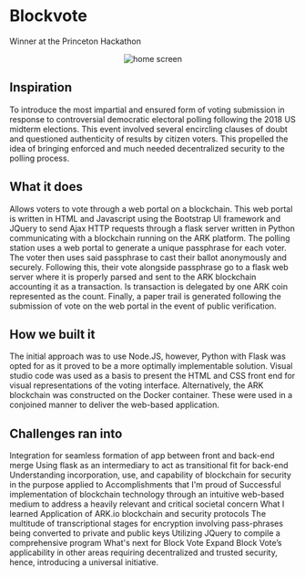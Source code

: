 # Blockvote
Winner at the Princeton Hackathon

<p align="center"> 
<img src="https://github.com/Subhanc/BlockVote/blob/master/Screenshots/Screenshot1.jpg" alt="home screen">
</p>


<h2>Inspiration</h2>
To introduce the most impartial and ensured form of voting submission in response to controversial democratic electoral polling following the 2018 US midterm elections. This event involved several encircling clauses of doubt and questioned authenticity of results by citizen voters. This propelled the idea of bringing enforced and much needed decentralized security to the polling process.

<h2>What it does</h2>
Allows voters to vote through a web portal on a blockchain. This web portal is written in HTML and Javascript using the Bootstrap UI framework and JQuery to send Ajax HTTP requests through a flask server written in Python communicating with a blockchain running on the ARK platform. The polling station uses a web portal to generate a unique passphrase for each voter. The voter then uses said passphrase to cast their ballot anonymously and securely. Following this, their vote alongside passphrase go to a flask web server where it is properly parsed and sent to the ARK blockchain accounting it as a transaction. Is transaction is delegated by one ARK coin represented as the count. Finally, a paper trail is generated following the submission of vote on the web portal in the event of public verification.

<h2>How we built it</h2>
The initial approach was to use Node.JS, however, Python with Flask was opted for as it proved to be a more optimally implementable solution. Visual studio code was used as a basis to present the HTML and CSS front end for visual representations of the voting interface. Alternatively, the ARK blockchain was constructed on the Docker container. These were used in a conjoined manner to deliver the web-based application.

<h2>Challenges ran into</h2>
Integration for seamless formation of app between front and back-end merge
Using flask as an intermediary to act as transitional fit for back-end
Understanding incorporation, use, and capability of blockchain for security in the purpose applied to
Accomplishments that I'm proud of
Successful implementation of blockchain technology through an intuitive web-based medium to address a heavily relevant and critical societal concern
What I learned
Application of ARK.io blockchain and security protocols
The multitude of transcriptional stages for encryption involving pass-phrases being converted to private and public keys
Utilizing JQuery to compile a comprehensive program
What's next for Block Vote
Expand Block Vote’s applicability in other areas requiring decentralized and trusted security, hence, introducing a universal initiative.


